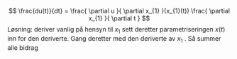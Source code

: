 
$$
\frac{du(t)}{dt} = \frac{ \partial u }{ \partial x_{1} }(x_{1}(t)) \frac{ \partial x_{1} }{ \partial t }  
$$
Løsning: deriver vanlig på hensyn til $x_{1}$ sett deretter parametriseringen $x(t)$ inn for den deriverte. Gang deretter med den deriverte av $x_{1}$ . Så summer alle bidrag